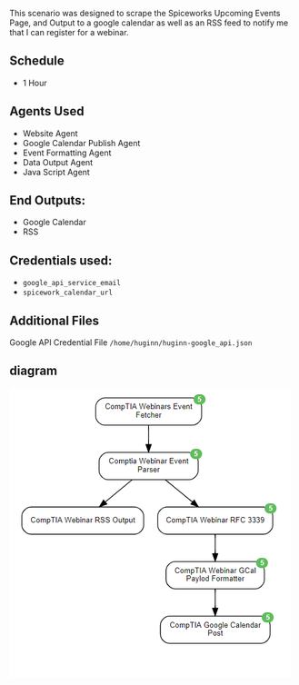 This scenario was designed to scrape the Spiceworks Upcoming Events Page, and Output to a google calendar as well as an RSS feed to notify me that I can register for a webinar.

## Schedule
* 1 Hour

## Agents Used
* Website Agent
* Google Calendar Publish Agent
* Event Formatting Agent
* Data Output Agent
* Java Script Agent

## End Outputs:
* Google Calendar
* RSS

## Credentials used:
* `google_api_service_email`
* `spicework_calendar_url`

## Additional Files
Google API Credential File `/home/huginn/huginn-google_api.json`

## diagram
<img src="diagram.PNG" alt="Diagram"/>
